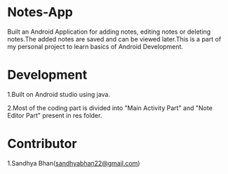 # Notes-App

Built an Android Application for adding notes, editing notes or deleting notes.The added notes are saved and can be viewed later.This is a part of my personal project to learn basics of Android Development.

# Development
1.Built on Android studio using java.

2.Most of the coding part is divided into "Main Activity Part" and "Note Editor Part" present in res folder.


# Contributor
1.Sandhya Bhan(sandhyabhan22@gmail.com)


